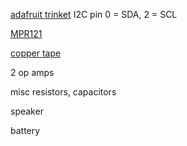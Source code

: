 [adafruit trinket](http://www.adafruit.com/products/1500) I2C pin 0 = SDA, 2 = SCL

[MPR121](https://www.adafruit.com/products/1982)

[copper tape](https://www.adafruit.com/products/1127)

2 op amps

misc resistors, capacitors

speaker

battery
